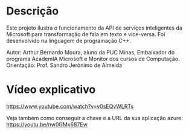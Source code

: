 # Descrição
Este projeto ilustra o funcionamento da API de serviços inteligentes da Microsoft para transformação de fala em texto e vice-versa. Foi desenvolvido na linguagem de programação  C++.

Autor: Arthur Bernardo Moura, aluno da PUC Minas, Embaixador do programa AcademIA Microsoft e Monitor dos cursos de Computação.
Orientação: Prof. Sandro Jerônimo de Almeida
# Vídeo explicativo
https://www.youtube.com/watch?v=v0sEQvWLRTs

Veja também como conseguir a chave e a URL da sua aplicação azure: https://youtu.be/nw0GMx687Ew
